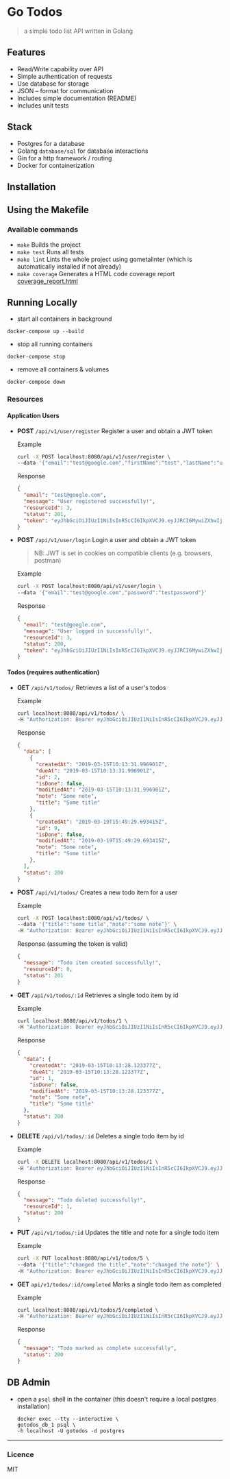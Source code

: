 # Go Todos
> a simple todo list API written in Golang

## Features

- Read/Write capability over API
- Simple authentication of requests
- Use database for storage
- JSON – format for communication
- Includes simple documentation (README)
- Includes unit tests

## Stack

- Postgres for a database
- Golang `database/sql` for database interactions
- Gin for a http framework / routing
- Docker for containerization

## Installation

## Using the Makefile

### Available commands

- `make` Builds the project
- `make test` Runs all tests
- `make lint` Lints the whole project using gometalinter (which is automatically installed if not already)
- `make coverage` Generates a HTML code coverage report [coverage_report.html](./coverage_report.html)

## Running Locally

- start all containers in background
```
docker-compose up --build
```

- stop all running containers
```
docker-compose stop
```

- remove all containers & volumes
```
docker-compose down
```

### Resources

#### Application Users

- **POST** `/api/v1/user/register` Register a user and obtain a JWT token

  Example

  ```sh
  curl -X POST localhost:8080/api/v1/user/register \
  --data '{"email":"test@google.com","firstName":"test","lastName":"user","password":"testpassword"}'
  ```

  Response

  ```json
  {
    "email": "test@google.com",
    "message": "User registered successfully!",
    "resourceId": 3,
    "status": 201,
    "token": "eyJhbGciOiJIUzI1NiIsInR5cCI6IkpXVCJ9.eyJJRCI6MywiZXhwIjoxNTU0MzEzODk3fQ.iCqbCYPPJz6HHN_-IR2xmiGYuDeeyMDmxIFobaYUJA4"
  }
  ```
- **POST** `/api/v1/user/login` Login a user and obtain a JWT token

    > NB: JWT is set in cookies on compatible clients (e.g. browsers, postman)

  Example

  ```sh
  curl -X POST localhost:8080/api/v1/user/login \
  --data '{"email":"test@google.com","password":"testpassword"}'
  ```

  Response

  ```json
  {
    "email": "test@google.com",
    "message": "User logged in successfully!",
    "resourceId": 3,
    "status": 200,
    "token": "eyJhbGciOiJIUzI1NiIsInR5cCI6IkpXVCJ9.eyJJRCI6MywiZXhwIjoxNTU0MzEzOTk2fQ.990Y5wV9YkMF-BDzFRQLGZL0zw0mgC820l_ZiDGdjFc"
  }
  ```


#### Todos (requires authentication)

- **GET** `/api/v1/todos/` Retrieves a list of a user's todos

  Example
  ```sh
  curl localhost:8080/api/v1/todos/ \
  -H "Authorization: Bearer eyJhbGciOiJIUzI1NiIsInR5cCI6IkpXVCJ9.eyJJRCI6MSwiZXhwIjoxNTUzODg4OTkxfQ.eNn7bMfqHwA1ZF8Q87Ut0kdyZPntURuIGNuHMTvefJ8"
  ```
  Response
  ```json
  {
    "data": [
      {
        "createdAt": "2019-03-15T10:13:31.996901Z",
        "dueAt": "2019-03-15T10:13:31.996901Z",
        "id": 2,
        "isDone": false,
        "modifiedAt": "2019-03-15T10:13:31.996901Z",
        "note": "Some note",
        "title": "Some title"
      },
      {
        "createdAt": "2019-03-19T15:49:29.693415Z",
        "id": 9,
        "isDone": false,
        "modifiedAt": "2019-03-19T15:49:29.693415Z",
        "note": "Some note",
        "title": "Some title"
      },
    ],
    "status": 200
  }
  ```
- **POST** `/api/v1/todos/` Creates a new todo item for a user

  Example
  ```sh
  curl -X POST localhost:8080/api/v1/todos/ \
  --data '{"title":"some title","note":"some note"}' \
  -H "Authorization: Bearer eyJhbGciOiJIUzI1NiIsInR5cCI6IkpXVCJ9.eyJJRCI6MSwiZXhwIjoxNTUzODg4OTkxfQ.eNn7bMfqHwA1ZF8Q87Ut0kdyZPntURuIGNuHMTvefJ8"
  ```
  Response (assuming the token is valid)
  ```json
  {
    "message": "Todo item created successfully!",
    "resourceId": 0,
    "status": 201
  }
  ```
- **GET** `/api/v1/todos/:id` Retrieves a single todo item by id

  Example
  ```sh
  curl localhost:8080/api/v1/todos/1 \
  -H "Authorization: Bearer eyJhbGciOiJIUzI1NiIsInR5cCI6IkpXVCJ9.eyJJRCI6MSwiZXhwIjoxNTUzODg4OTkxfQ.eNn7bMfqHwA1ZF8Q87Ut0kdyZPntURuIGNuHMTvefJ8"
  ```
  Response
  ```json
  {
    "data": {
      "createdAt": "2019-03-15T10:13:28.123377Z",
      "dueAt": "2019-03-15T10:13:28.123377Z",
      "id": 1,
      "isDone": false,
      "modifiedAt": "2019-03-15T10:13:28.123377Z",
      "note": "Some note",
      "title": "Some title"
    },
    "status": 200
  }
  ```
- **DELETE** `/api/v1/todos/:id` Deletes a single todo item by id

  Example
  ```sh
  curl -X DELETE localhost:8080/api/v1/todos/1 \
  -H "Authorization: Bearer eyJhbGciOiJIUzI1NiIsInR5cCI6IkpXVCJ9.eyJJRCI6MSwiZXhwIjoxNTUzODg4OTkxfQ.eNn7bMfqHwA1ZF8Q87Ut0kdyZPntURuIGNuHMTvefJ8"
  ```
  Response 
  ```json
  {
    "message": "Todo deleted successfully!",
    "resourceId": 1,
    "status": 200
  }
  ```
- **PUT** `/api/v1/todos/:id` Updates the title and note for a single todo item

  Example
  ```sh
  curl -X PUT localhost:8080/api/v1/todos/5 \
  --data '{"title":"changed the title","note":"changed the note"}' \
  -H "Authorization: Bearer eyJhbGciOiJIUzI1NiIsInR5cCI6IkpXVCJ9.eyJJRCI6MSwiZXhwIjoxNTUzODg4OTkxfQ.eNn7bMfqHwA1ZF8Q87Ut0kdyZPntURuIGNuHMTvefJ8"
  ```

- **GET** `api/v1/todos/:id/completed` Marks a single todo item as completed

  Example
  ```sh
  curl localhost:8080/api/v1/todos/5/completed \
  -H "Authorization: Bearer eyJhbGciOiJIUzI1NiIsInR5cCI6IkpXVCJ9.eyJJRCI6MSwiZXhwIjoxNTUzODg4OTkxfQ.eNn7bMfqHwA1ZF8Q87Ut0kdyZPntURuIGNuHMTvefJ8"
  ```

  Response
  ```json
  {
    "message": "Todo marked as complete successfully",
    "status": 200
  }
  ```

## DB Admin

- open a `psql` shell in the container (this doesn't require a local postgres installation)
  ```
  docker exec --tty --interactive \
  gotodos_db_1 psql \
  -h localhost -U gotodos -d postgres
  ```

***

### Licence 

MIT
